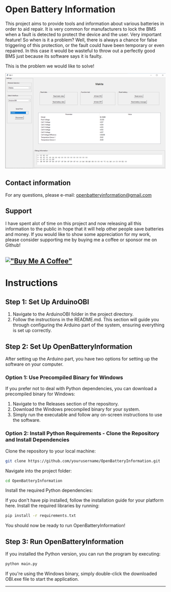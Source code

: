 # Open Battery Information

This project aims to provide tools and information about various batteries in order to aid repair. 
It is very common for manufacturers to lock the BMS when a fault is detected to protect the device and the user. Very important feature!
So when is it a problem? Well, there is always a chance for false triggering of this protection, or the fault could have been temporary or even repaired. 
In this case it would be wasteful to throw out a perfectly good BMS just because its software says it is faulty.

This is the problem we would like to solve!

![screenshot](docs/images/obi-1.png)

## Contact information

For any questions, please e-mail: openbatteryinformation@gmail.com

## Support

I have spent alot of time on this project and now releasing all this information to the public in hope that it will help other people save batteries and money. If you would like to show some appreciation for my work, please consider supporting me by buying me a coffee or sponsor me on Github!

[!["Buy Me A Coffee"](https://www.buymeacoffee.com/assets/img/custom_images/orange_img.png)](https://www.buymeacoffee.com/mnhjansson)
---

# Instructions

## Step 1: Set Up ArduinoOBI

  1. Navigate to the ArduinoOBI folder in the project directory.
  2. Follow the instructions in the README.md. This section will guide you through configuring the Arduino part of the system, ensuring everything is set up correctly.

## Step 2: Set Up OpenBatteryInformation

After setting up the Arduino part, you have two options for setting up the software on your computer.

### Option 1: Use Precompiled Binary for Windows

If you prefer not to deal with Python dependencies, you can download a precompiled binary for Windows:

  1. Navigate to the Releases section of the repository.
  2. Download the Windows precompiled binary for your system.
  3. Simply run the executable and follow any on-screen instructions to use the software.

### Option 2: Install Python Requirements - Clone the Repository and Install Dependencies

  Clone the repository to your local machine:
```bash
git clone https://github.com/yourusername/OpenBatteryInformation.git
```
Navigate into the project folder:
```bash
cd OpenBatteryInformation
```
Install the required Python dependencies:

If you don't have pip installed, follow the installation guide for your platform here.
Install the required libraries by running:
```bash
pip install -r requirements.txt
```
You should now be ready to run OpenBatteryInformation!


## Step 3: Run OpenBatteryInformation

  If you installed the Python version, you can run the program by executing:
```bash
python main.py
```
If you're using the Windows binary, simply double-click the downloaded OBI.exe file to start the application.

---
